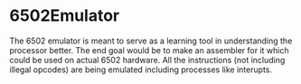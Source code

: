# 6502Emulator

The 6502 emulator is meant to serve as a learning tool in understanding the processor better. The end goal would be to make an assembler for it which could be used on actual 6502 hardware. All the instructions (not including illegal opcodes) are being emulated including processes like interupts. 
